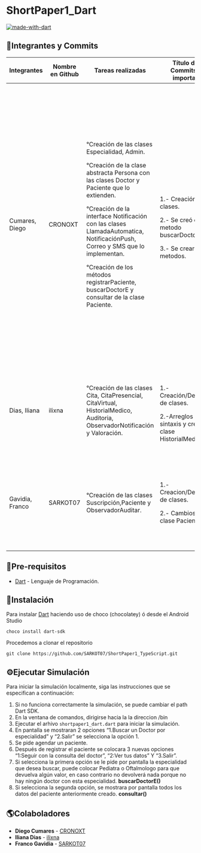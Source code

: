 # ShortPaper1_Dart

[![made-with-dart](https://img.shields.io/badge/Made%20with-Dart-1f425f.svg)](https://dart.dev/)

## 🔰Integrantes y Commits

| Integrantes | Nombre en Github | Tareas realizadas | Título de los Commits mas importantes | Descripciones de los Commits |
| ------------| ---------------- | ------------------| ----------------------- | ---------------------------- |
| Cumares, Diego | CRONOXT |  <p>°Creación de las clases Especialidad, Admin.</p><p>°Creación de la clase abstracta Persona con las clases Doctor y Paciente que lo extienden. </p><p>°Creación de la interface Notificación con las clases LlamadaAutomatica, NotificaciónPush, Correo y SMS que lo implementan. </p><p>°Creación de los métodos registrarPaciente, buscarDoctorE y consultar de la clase Paciente. | <p>1.- Creación de las clases. </p><p> 2.- Se creó el metodo buscarDoctorE. </p>3.- Se crearon 3 metodos. | <p>1.- Se crearon las clases Abstractas Notificacion y persona, Tambien las clases Doctor, Especialidad, SMS, Llamada automatica, NotificacionPush y Correo, junto a sus metodos(Vacios por el momento) y sus atributos. </p><p> 2.- Se creo un pequeño menu donde se puede elegir la opcion de buscar doctor por su especialidad, se hace una pequeña simulacion donde se coloca la especialidad y busca en una lista de doctores por especialidad ya definidas. </p>3.- Se creo el método registrarPaciente de la clase Admin, se creo consultar de la clase Paciente y por ultimo el método **buscarDoctorE** de la clase Paciente con todas sus funcionales y simulacion. |
| Dias, Iliana | ilixna | °Creación de las clases Cita, CitaPresencial, CitaVirtual, HistorialMedico, Auditoria, ObservadorNotificación y Valoración. | <p>1.- Creación/Definición de clases. </p>2.-Arreglos de sintaxis y creación de clase HistorialMedico. | <p>1.- Se crearon las clases Cita, CitaPresencial, CitaVirtual, Auditoria, ObservadorNotificación y Valoración. </p>2.- Se modifico las clases Auditoria y Cita, tambien se creó la clase HistorialMedico. |
| Gavidia, Franco | SARKOT07 | °Creación de las clases Suscripción,Paciente y ObservadorAuditar. | <p>1.- Creacion/Declaracion de clases. </p><p>2.- Cambios en la clase Paciente. </p> | <p>1.- Se crearon las clases Paciente, Suscripcion y ObservadorAuditar; todas con sus atributos y metodos (vacíos). </p><p>2.- Se agregó los atributos de tipo lista CitaPresencial y CitaVirtual. </p> |

## 📑Pre-requisitos
- [Dart](https://dart.dev/) - Lenguaje de Programación.

## 📌Instalación

Para instalar [Dart](https://dart.dev/) haciendo uso de choco (chocolatey) ó desde el Android Studio

```
choco install dart-sdk
```

Procedemos a clonar el repositorio

```
git clone https://github.com/SARKOT07/ShortPaper1_TypeScript.git
```

## ⚙️Ejecutar Simulación

Para iniciar la simulación localmente, siga las instrucciones que se especifican a continuación:

1. Si no funciona correctamente la simulación, se puede cambiar el path Dart SDK.
2. En la ventana de comandos, dirigirse hacia la la direccion /bin
3. Ejecutar el arhivo `shortpaper1_dart.dart` para iniciar la simulación. 
4. En pantalla se mostraran 2 opciones “1.Buscar un Doctor por especialidad” y “2.Salir” se selecciona la opción 1.
5. Se pide agendar un paciente.
6. Después de registrar el paciente se colocara 3 nuevas opciones “1:Seguir con la consulta del doctor”, “2:Ver tus datos” Y “3.Salir”. 
7. Si selecciona la primera opción se le pide por pantalla la especialidad que desea buscar, puede colocar Pediatra o Oftalmologo para que devuelva algún valor, en caso contrario no devolverá nada porque no hay ningún doctor con esta especialidad. 
**buscarDoctorE()**
8. Si selecciona la segunda opción, se mostrara por pantalla todos los datos del paciente anteriormente creado. 
**consultar()** 


## 🌎Colaboladores

- **Diego Cumares** - [CRONOXT](https://github.com/CRONOXT)
- **Iliana Dias** - [ilixna](https://github.com/ilixna)
- **Franco Gavidia** - [SARKOT07](https://github.com/SARKOT07)
